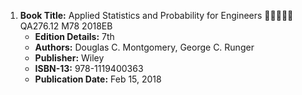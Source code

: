 1. **Book Title:** Applied Statistics and Probability for Engineers 🚨🚨🚨🚨🚨 QA276.12 M78 2018EB
   - **Edition Details:** 7th
   - **Authors:** Douglas C. Montgomery, George C. Runger 
   - **Publisher:** Wiley
   - **ISBN-13:** 978-1119400363
   - **Publication Date:** Feb 15, 2018
